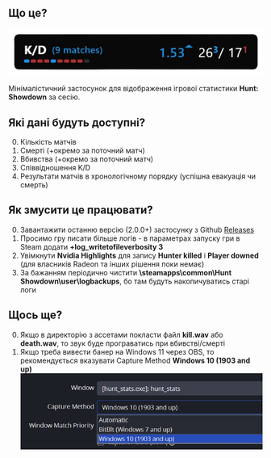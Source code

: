 ## Що це?

![plot](./screens/kda_preview.png)

Мінімалістичний застосунок для відображення ігрової статистики **Hunt: Showdown** за сесію.

## Які дані будуть доступні?
0. Кількість матчів
1. Смерті (+окремо за поточний матч)
2. Вбивства (+окремо за поточний матч)
3. Співвідношення K/D
4. Результати матчів в хронологічному порядку (успішна евакуація чи смерть)

## Як змусити це працювати?
0. Завантажити останню версію (2.0.0+) застосунку з Github [Releases](https://github.com/dealnotedev/dart_hunt_kda/releases)
1. Просимо гру писати більше логів - в параметрах запуску гри в Steam додати **+log_writetofileverbosity 3**
2. Увімкнути **Nvidia Highlights** для запису **Hunter killed** і **Player downed** (для власників Radeon та інших рішення поки немає)
3. За бажанням періодично чистити **\steamapps\common\Hunt Showdown\user\logbackups**, бо там будуть накопичуватись старі логи

## Щось ще?
0. Якщо в директорію з ассетами покласти файл **kill.wav** або **death.wav**, то звук буде програватись при вбивстві/смерті
1. Якщо треба вивести банер на Windows 11 через OBS, то рекомендується вказувати Capture Method **Windows 10 (1903 and up)**
![plot](./screens/obs_capture.png)
